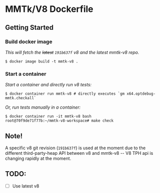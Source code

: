 # MMTk/V8 Dockerfile

## Getting Started

### Build docker image

*This will fetch the ~~latest~~ `191b637f` v8 and the latest mmtk-v8 repo.*

```console
$ docker image build -t mmtk-v8 .
```

### Start a container

*Start a container and directly run v8 tests:*

```console
$ docker container run mmtk-v8 # directly executes `gm x64.optdebug-mmtk.checkall`
```

*Or, run tests manually in a container:*

```console
$ docker container run -it mmtk-v8 bash
root@70f9de71f77b:~/mmtk-v8-workspace# make check
```

## Note!

A specific v8 git revision (`191b637f`) is used at the moment due to the different third-party-heap API between
v8 and mmtk-v8 -- V8 TPH api is changing rapidly at the moment.

## TODO:

- [ ] Use latest v8
